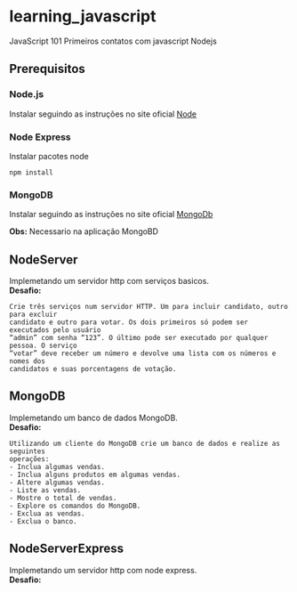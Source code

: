 # learning_javascript
JavaScript 101
Primeiros contatos com javascript Nodejs

## Prerequisitos

### Node.js

Instalar seguindo as instruções no site oficial [Node](https://nodejs.org/en/download/package-manager/)

### Node Express

Instalar pacotes node
```
npm install
```

### MongoDB

Instalar seguindo as instruções no site oficial [MongoDb](https://docs.mongodb.com/manual/administration/install-community/)

**Obs:** Necessario na aplicação MongoBD

## NodeServer

Implemetando um servidor http com serviços basicos.  
**Desafio:**
```
Crie três serviços num servidor HTTP. Um para incluir candidato, outro para excluir
candidato e outro para votar. Os dois primeiros só podem ser executados pelo usuário
“admin” com senha “123”. O último pode ser executado por qualquer pessoa. O serviço
“votar” deve receber um número e devolve uma lista com os números e nomes dos
candidatos e suas porcentagens de votação.
```

## MongoDB

Implemetando um banco de dados MongoDB.  
**Desafio:**
```
Utilizando um cliente do MongoDB crie um banco de dados e realize as seguintes
operações:
- Inclua algumas vendas.
- Inclua alguns produtos em algumas vendas.
- Altere algumas vendas.
- Liste as vendas.
- Mostre o total de vendas.
- Explore os comandos do MongoDB.
- Exclua as vendas.
- Exclua o banco.
```

## NodeServerExpress

Implemetando um servidor http com node express.  
**Desafio:**
